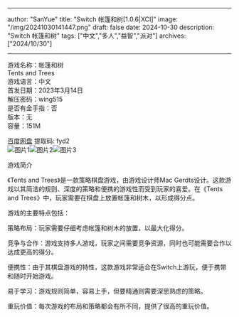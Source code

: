 
---
author: "SanYue"
title: "Switch 帐篷和树[1.0.6|XCI]"
image: "/img/20241030141447.png"
draft: false
date: 2024-10-30
description: "Switch 帐篷和树"
tags: ["中文","多人","益智","派对"]
archives: ["2024/10/30"]

---

游戏名称：帐篷和树   
Tents and Trees    
游戏语言：中文  
首发日期：2023年3月14日  
解压密码：wing515  
是否有金手指：否  
版本：无   
容量：151M

[百度网盘](https://pan.baidu.com/s/1_P2YAIiFl4q46eND0YEJcw) 提取码: fyd2  
![图片1](/img/3fdee2a9.jpg)![图片2](/img/31a25ec54.jpg)![图片3](/img/1f13d0f90.jpg)  

游戏简介  

《Tents and Trees》是一款策略棋盘游戏，由游戏设计师Mac Gerdts设计。这款游戏以其简洁的规则、深度的策略和便携的游戏性而受到玩家的喜爱。在《Tents and Trees》中，玩家需要在棋盘上放置帐篷和树木，以形成得分点。

游戏的主要特点包括：

策略布局：玩家需要仔细考虑帐篷和树木的放置，以最大化得分。

竞争与合作：游戏支持多人游戏，玩家之间需要竞争资源，同时也可能需要合作以达成更高的得分。

便携性：由于其棋盘游戏的特性，这款游戏非常适合在Switch上游玩，便于携带和随时开始游戏。

易于学习：游戏规则简单，容易上手，但要精通则需要深思熟虑的策略。

重玩价值：每次游戏的布局和策略都会有所不同，提供了很高的重玩价值。
